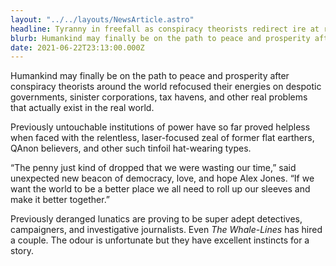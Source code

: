 ```yaml
---
layout: "../../layouts/NewsArticle.astro"
headline: Tyranny in freefall as conspiracy theorists redirect ire at real problems
blurb: Humankind may finally be on the path to peace and prosperity after conspiracy theorists around the world refocused their energies on despotic governments, sinister corporations, tax havens, and other real problems that actually exist in the real world.
date: 2021-06-22T23:13:00.000Z
---
```


Humankind may finally be on the path to peace and prosperity after conspiracy theorists around the world refocused their energies on despotic governments, sinister corporations, tax havens, and other real problems that actually exist in the real world.

Previously untouchable institutions of power have so far proved helpless when faced with the relentless, laser-focused zeal of former flat earthers, QAnon believers, and other such tinfoil hat-wearing types.

“The penny just kind of dropped that we were wasting our time,” said unexpected new beacon of democracy, love, and hope Alex Jones. “If we want the world to be a better place we all need to roll up our sleeves and make it better together.”

Previously deranged lunatics are proving to be super adept detectives, campaigners, and investigative journalists. Even _The Whale-Lines_ has hired a couple. The odour is unfortunate but they have excellent instincts for a story.
